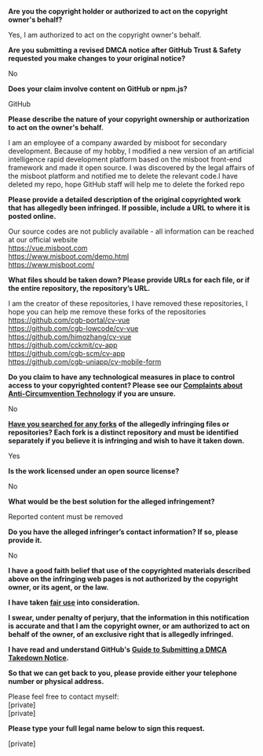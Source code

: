 **Are you the copyright holder or authorized to act on the copyright owner's behalf?**

Yes, I am authorized to act on the copyright owner's behalf.

**Are you submitting a revised DMCA notice after GitHub Trust & Safety requested you make changes to your original notice?**

No

**Does your claim involve content on GitHub or npm.js?**

GitHub

**Please describe the nature of your copyright ownership or authorization to act on the owner's behalf.**

I am an employee of a company awarded by misboot for secondary development. Because of my hobby, I modified a new version of an artificial intelligence rapid development platform based on the misboot front-end framework and made it open source. I was discovered by the legal affairs of the misboot platform and notified me to delete the relevant code.I have deleted my repo, hope GitHub staff will help me to delete the forked repo

**Please provide a detailed description of the original copyrighted work that has allegedly been infringed. If possible, include a URL to where it is posted online.**

Our source codes are not publicly available - all information can be reached at our official website  
https://vue.misboot.com  
https://www.misboot.com/demo.html  
https://www.misboot.com/  

**What files should be taken down? Please provide URLs for each file, or if the entire repository, the repository’s URL.**

I am the creator of these repositories, I have removed these repositories, I hope you can help me remove these forks of the repositories  
https://github.com/cgb-portal/cv-vue  
https://github.com/cgb-lowcode/cv-vue  
https://github.com/himozhang/cv-vue  
https://github.com/cckmit/cv-app  
https://github.com/cgb-scm/cv-app  
https://github.com/cgb-uniapp/cv-mobile-form  

**Do you claim to have any technological measures in place to control access to your copyrighted content? Please see our <a href="https://docs.github.com/articles/guide-to-submitting-a-dmca-takedown-notice#complaints-about-anti-circumvention-technology">Complaints about Anti-Circumvention Technology</a> if you are unsure.**

No

**<a href="https://docs.github.com/articles/dmca-takedown-policy#b-what-about-forks-or-whats-a-fork">Have you searched for any forks</a> of the allegedly infringing files or repositories? Each fork is a distinct repository and must be identified separately if you believe it is infringing and wish to have it taken down.**

Yes

**Is the work licensed under an open source license?**

No

**What would be the best solution for the alleged infringement?**

Reported content must be removed

**Do you have the alleged infringer’s contact information? If so, please provide it.**

No

**I have a good faith belief that use of the copyrighted materials described above on the infringing web pages is not authorized by the copyright owner, or its agent, or the law.**

**I have taken <a href="https://www.lumendatabase.org/topics/22">fair use</a> into consideration.**

**I swear, under penalty of perjury, that the information in this notification is accurate and that I am the copyright owner, or am authorized to act on behalf of the owner, of an exclusive right that is allegedly infringed.**

**I have read and understand GitHub's <a href="https://docs.github.com/articles/guide-to-submitting-a-dmca-takedown-notice/">Guide to Submitting a DMCA Takedown Notice</a>.**

**So that we can get back to you, please provide either your telephone number or physical address.**

Please feel free to contact myself:  
[private]  
[private]  

**Please type your full legal name below to sign this request.**

[private]  
